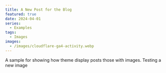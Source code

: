 ```yaml
---
title: A New Post for the Blog
featured: true
date: 2024-04-01
series:
  - Examples
tags:
  - Images
images:
  - /images/cloudflare-ga4-activity.webp
---
```


A sample for showing how theme display posts those with images. Testing a new image
